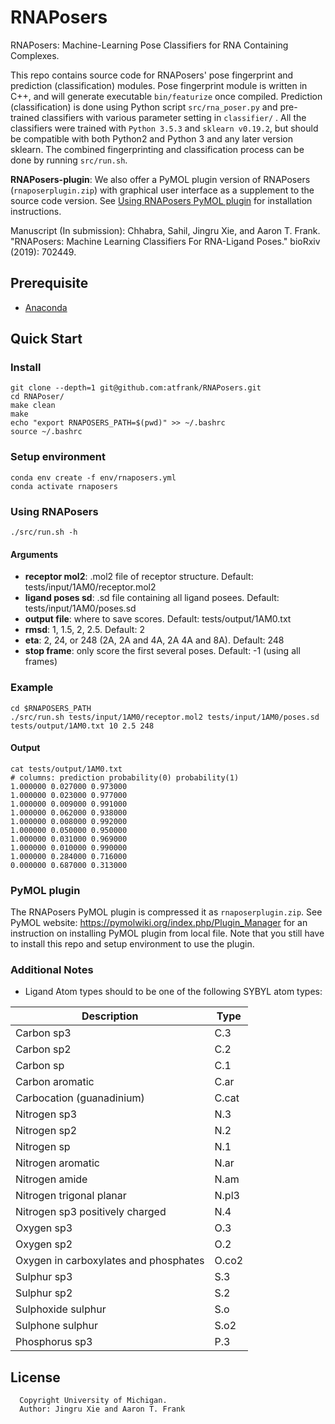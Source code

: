 # RNAPosers
RNAPosers: Machine-Learning Pose Classifiers for RNA Containing Complexes.

This repo contains source code for RNAPosers' pose fingerprint and prediction (classification) modules. Pose fingerprint module is written in C++, and will generate executable `bin/featurize` once compiled. Prediction (classification) is done using Python script `src/rna_poser.py` and pre-trained classifiers with various parameter setting in `classifier/` . All the classifiers were trained with `Python 3.5.3` and `sklearn v0.19.2`, but should be compatible with both Python2 and Python 3 and any later version sklearn. The combined fingerprinting and classification process can be done by running `src/run.sh`.

**RNAPosers-plugin**: We also offer a PyMOL plugin version of RNAPosers (`rnaposerplugin.zip`) with graphical user interface as a supplement to the source code version. See [Using RNAPosers PyMOL plugin](#Using-RNAPosers-PyMOL-plugin) for installation instructions.

Manuscript (In submission): Chhabra, Sahil, Jingru Xie, and Aaron T. Frank. "RNAPosers: Machine Learning Classifiers For RNA-Ligand Poses." bioRxiv (2019): 702449.

## Prerequisite
* [Anaconda](https://docs.conda.io/projects/conda/en/latest/user-guide/install/)

## Quick Start
### Install
```
git clone --depth=1 git@github.com:atfrank/RNAPosers.git
cd RNAPoser/
make clean
make
echo "export RNAPOSERS_PATH=$(pwd)" >> ~/.bashrc
source ~/.bashrc
```

### Setup environment
```
conda env create -f env/rnaposers.yml
conda activate rnaposers
```
<!---
# conda create --name rnaposers
# conda activate rnaposers
# conda install -c schrodinger pymol
# conda install -c schrodinger pymol-psico
# conda install -c openbabel openbabel
# conda install pandas
# conda install -c anaconda scikit-learn
-->

### Using RNAPosers

```
./src/run.sh -h
```

#### Arguments
- **receptor mol2**: .mol2 file of receptor structure. Default: tests/input/1AM0/receptor.mol2
- **ligand poses sd**: .sd file containing all ligand posees. Default: tests/input/1AM0/poses.sd
- **output file**: where to save scores. Default: tests/output/1AM0.txt
- **rmsd**: 1, 1.5, 2, 2.5. Default: 2
- **eta**: 2, 24, or 248 (2A, 2A and 4A, 2A 4A and 8A). Default: 248
- **stop frame**: only score the first several poses. Default: -1 (using all frames)

### Example
```
cd $RNAPOSERS_PATH
./src/run.sh tests/input/1AM0/receptor.mol2 tests/input/1AM0/poses.sd tests/output/1AM0.txt 10 2.5 248
```
#### Output
```
cat tests/output/1AM0.txt
# columns: prediction probability(0) probability(1)
1.000000 0.027000 0.973000
1.000000 0.023000 0.977000
1.000000 0.009000 0.991000
1.000000 0.062000 0.938000
1.000000 0.008000 0.992000
1.000000 0.050000 0.950000
1.000000 0.031000 0.969000
1.000000 0.010000 0.990000
1.000000 0.284000 0.716000
0.000000 0.687000 0.313000
```

### PyMOL plugin
The RNAPosers PyMOL plugin is compressed it as `rnaposerplugin.zip`. See PyMOL website: https://pymolwiki.org/index.php/Plugin_Manager for an instruction on installing PyMOL plugin from local file. Note that you still have to install this repo and setup environment to use the plugin.


### Additional Notes
- Ligand Atom types should to be one of the following SYBYL atom types:

Description | Type
--- | ---
Carbon sp3 | C.3
Carbon sp2 | C.2
Carbon sp | C.1
Carbon aromatic | C.ar
Carbocation (guanadinium) | C.cat
Nitrogen sp3 | N.3
Nitrogen sp2 | N.2
Nitrogen sp | N.1
Nitrogen aromatic | N.ar
Nitrogen amide | N.am
Nitrogen trigonal planar | N.pl3
Nitrogen sp3 positively charged | N.4
Oxygen sp3 | O.3
Oxygen sp2 | O.2
Oxygen in carboxylates and phosphates | O.co2
Sulphur sp3 | S.3
Sulphur sp2 | S.2
Sulphoxide sulphur | S.o
Sulphone sulphur | S.o2
Phosphorus sp3 | P.3


## License
```
  Copyright University of Michigan.
  Author: Jingru Xie and Aaron T. Frank

```
